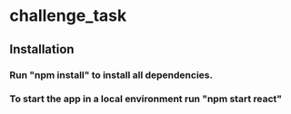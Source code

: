 # challenge_task

## Installation

### Run "npm install" to install all dependencies.
### To start the app in a local environment run "npm start react"
